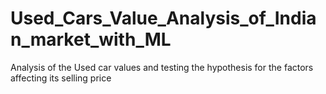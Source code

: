 # Used_Cars_Value_Analysis_of_Indian_market_with_ML
Analysis of the Used car values and testing the hypothesis for the factors affecting its selling price

